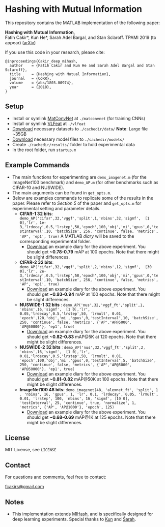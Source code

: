 # Hashing with Mutual Information
This repository contains the MATLAB implementation of the following paper:

**Hashing with Mutual Information**,  
Fatih Cakir*, Kun He*, Sarah Adel Bargal, and Stan Sclaroff.
TPAMI 2019 (to appear) ([arXiv](https://arxiv.org/abs/1803.00974))

If you use this code in your research, please cite:
```
@inproceedings{Cakir_deep_mihash,
  author    = {Fatih Cakir and Kun He and Sarah Adel Bargal and Stan Sclaroff},
  title     = {Hashing with Mutual Information},
  journal   = {CoRR},
  volume    = {abs/1803.00974},
  year      = {2018},
}
```

## Setup
* Install or symlink [MatConvNet](http://www.vlfeat.org/matconvnet/) at `./matconvnet` (for training CNNs)
* Install or symlink [VLFeat](http://www.vlfeat.org/)  at `./vlfeat`
* [Download](https://www.dropbox.com/s/7ovbuheetguinj3/data.tar.gz?dl=0) necessary datasets to `./cachedir/data/` **Note**: Large file ~35GB
* [Download](https://www.dropbox.com/s/n2nxibo0ckdo6hp/models.tar.gz?dl=0) necessary model files to `./cachedir/models/`
* Create `./cachedir/results/` folder to hold experimental data
* In the root folder, run `startup.m`
## Example Commands
* The main functions for experimenting are `demo_imagenet.m` (for the ImageNet100 benchmark) and `demo_AP.m` (for other benchmarks such as CIFAR-10 and NUSWIDE). 
* The main arguments can be found in `get_opts.m`. 
* Below are examples commands to replicate some of the results in the paper. Please refer to *Section 5* of the paper and `get_opts.m` for experimental setting and parameter details. 
    * **CIFAR-1 32 bits**: `demo_AP('cifar',32,'vggf','split',1,'nbins',32,'sigmf', 
    [1 0],'lr', 1e-3,'lrdecay',0.5,'lrstep',50,'epoch',100,'obj','mi','gpus',0,'testInterval',10, 'batchSize', 256, 'continue', false, 'metrics', 'AP', 'ep1', true)`
    A MATLAB *diary* will be saved to the corresponding experimental folder. 
        * [Download](https://www.dropbox.com/s/v3wzo1qwmgcq3uv/diary_003.txt?dl=0) an example diary for the above experiment. You should get **~0.78-0.79** mAP at 100 epochs. Note that there might be slight differences. 
    * **CIFAR-2 32 bits**: `demo_AP('cifar',32,'vggf','split',2,'nbins',12,'sigmf', 
    [30 0],'lr', 2e-3,'lrdecay',0.5,'lrstep',50,'epoch',100,'obj','mi','gpus',0,'testInterval',10, 'batchSize', 256, 'continue', false, 'metrics', 'AP', 'ep1', true)`
        * [Download](https://www.dropbox.com/s/s7ga1wtq6n2qkyh/diary_001.txt?dl=0) an example diary for the above experiment. You should get **~0.93-0.94** mAP at 100 epochs. Note that there might be slight differences. 
    * **NUSWIDE-1 32 bits** : `demo_AP('nus',32,'vggf_ft','split',1, 'nbins',16,'sigmf', 
    [1 0],'lr', 0.05,'lrdecay',0.5,'lrstep',50, 'lrmult', 0.01, 'epoch',120,'obj','mi','gpus',0,'testInterval',10, 'batchSize', 250, 'continue', false, 'metrics', {'AP','AP@5000', 'AP@50000'}, 'ep1', true)`
        * [Download](https://www.dropbox.com/s/gte6e5ikk5jpb5j/nus-1-diary.txt?dl=0) an example diary for the above experiment. You should get **~0.82-0.83** mAP@5K at 120 epochs. Note that there might be slight differences.
    * **NUSWIDE-2 32 bits** : `demo_AP('nus',32,'vggf_ft','split',2, 'nbins',16,'sigmf', 
    [1 0],'lr', 0.01,'lrdecay',0.5,'lrstep',50, 'lrmult', 0.01, 'epoch',100,'obj','mi','gpus',0,'testInterval',5, 'batchSize', 250, 'continue', false, 'metrics', {'AP','AP@5000', 'AP@50000'}, 'ep1', true)`
        * [Download](https://www.dropbox.com/s/wgwx1n8swwme38g/nus-2-diary.txt?dl=0) an example diary for the above experiment. You should get **~0.81-0.82** mAP@50K at 100 epochs. Note that there might be slight differences.
    * **ImageNet100 48 bits**: `demo_imagenet(48, 'alexnet_ft', 'split', 1 , 'nbins', 16, 'gpus', 1, 'lr', 0.1, 'lrdecay', 0.05, 'lrmult', 0.01, 'lrstep', 100, 'nbins', 16, 'sigmf', [10 0], 'testInterval', 25, 'continue', true, 'normalize', 1, 'metrics', {'AP', 'AP@1000'}, 'epoch', 125)`
        * [Download](https://www.dropbox.com/s/34xb6wea3a7jsas/imagenet100-diary.txt?dl=0) an example diary for the above experiment. You should get **~0.68-0.69** mAP@1K at 125 epochs. Note that there might be slight differences.
## License
MIT License, see `LICENSE`

## Contact
For questions and comments, feel free to contact:

fcakirs@gmail.com

## Notes
- This implementation extends [MIHash](http://github.com/fcakir/mihash), and is specifically designed for deep learning experiments. Special thanks to [Kun](http://github.com/kunhe) and [Sarah](https://github.com/sbargal).
